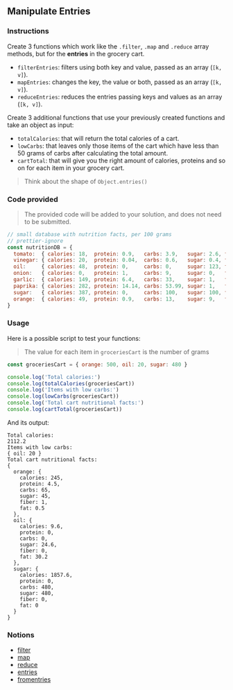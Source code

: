## Manipulate Entries

### Instructions

Create 3 functions which work like the `.filter`, `.map` and `.reduce` array methods, but for the **entries** in the grocery cart.

- `filterEntries`: filters using both key and value, passed as an array (`[k, v]`).
- `mapEntries`: changes the key, the value or both, passed as an array (`[k, v]`).
- `reduceEntries`: reduces the entries passing keys and values as an array (`[k, v]`).

Create 3 additional functions that use your previously created functions and take an object as input:

- `totalCalories`: that will return the total calories of a cart.
- `lowCarbs`: that leaves only those items of the cart which have less than 50 grams of carbs after calculating the total amount.
- `cartTotal`: that will give you the right amount of calories, proteins and so on for each item in your grocery cart.

> Think about the shape of `Object.entries()`

### Code provided

> The provided code will be added to your solution, and does not need to be submitted.

```js
// small database with nutrition facts, per 100 grams
// prettier-ignore
const nutritionDB = {
  tomato:  { calories: 18,  protein: 0.9,   carbs: 3.9,   sugar: 2.6, fiber: 1.2, fat: 0.2   },
  vinegar: { calories: 20,  protein: 0.04,  carbs: 0.6,   sugar: 0.4, fiber: 0,   fat: 0     },
  oil:     { calories: 48,  protein: 0,     carbs: 0,     sugar: 123, fiber: 0,   fat: 151   },
  onion:   { calories: 0,   protein: 1,     carbs: 9,     sugar: 0,   fiber: 0,   fat: 0     },
  garlic:  { calories: 149, protein: 6.4,   carbs: 33,    sugar: 1,   fiber: 2.1, fat: 0.5   },
  paprika: { calories: 282, protein: 14.14, carbs: 53.99, sugar: 1,   fiber: 0,   fat: 12.89 },
  sugar:   { calories: 387, protein: 0,     carbs: 100,   sugar: 100, fiber: 0,   fat: 0     },
  orange:  { calories: 49,  protein: 0.9,   carbs: 13,    sugar: 9,   fiber: 0.2, fat: 0.1   },
}
```

### Usage

Here is a possible script to test your functions:

> The value for each item in `groceriesCart` is the number of grams

```js
const groceriesCart = { orange: 500, oil: 20, sugar: 480 }

console.log('Total calories:')
console.log(totalCalories(groceriesCart))
console.log('Items with low carbs:')
console.log(lowCarbs(groceriesCart))
console.log('Total cart nutritional facts:')
console.log(cartTotal(groceriesCart))
```

And its output:

```console
Total calories:
2112.2
Items with low carbs:
{ oil: 20 }
Total cart nutritional facts:
{
  orange: {
    calories: 245,
    protein: 4.5,
    carbs: 65,
    sugar: 45,
    fiber: 1,
    fat: 0.5
  },
  oil: {
    calories: 9.6,
    protein: 0,
    carbs: 0,
    sugar: 24.6,
    fiber: 0,
    fat: 30.2
  },
  sugar: {
    calories: 1857.6,
    protein: 0,
    carbs: 480,
    sugar: 480,
    fiber: 0,
    fat: 0
  }
}

```

### Notions

- [filter](https://devdocs.io/javascript/global_objects/array/filter)
- [map](https://devdocs.io/javascript/global_objects/array/map)
- [reduce](https://devdocs.io/javascript/global_objects/array/reduce)
- [entries](https://devdocs.io/javascript/global_objects/object/entries)
- [fromentries](https://devdocs.io/javascript/global_objects/object/fromentries)
